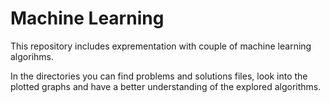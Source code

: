 # Machine Learning

This repository includes exprementation with couple of machine learning algorihms. 

In the directories you can find problems and solutions files, look into the plotted graphs and have a better understanding of the explored algorithms.



